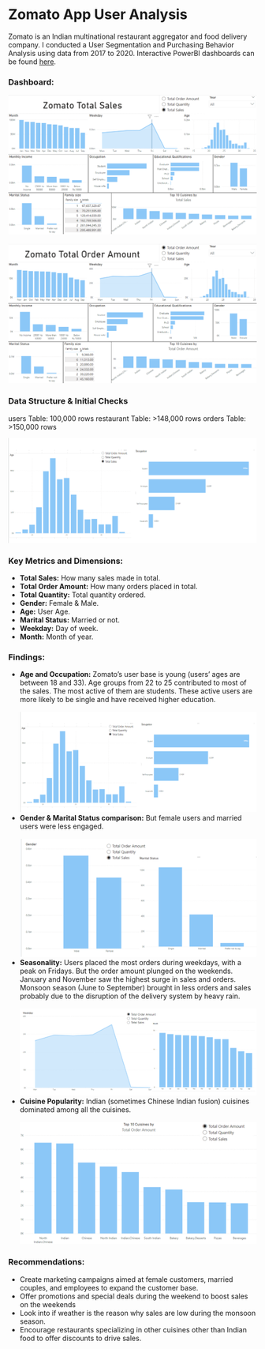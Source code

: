 # Zomato App User Analysis

Zomato is an Indian multinational restaurant aggregator and food delivery company. I conducted a User Segmentation and Purchasing Behavior Analysis using data from 2017 to 2020. Interactive PowerBI dashboards can be found [here](https://drive.google.com/drive/folders/1oKq2yvvakLV_R2DQtQnOSwPwsXeWb-Ad?usp=sharing).

### Dashboard:

![Alt text](https://github.com/Szhmw/My_Data_Projects/blob/e0e2e9af2b3fd69890a84787535d722f9e7df9d2/ZomatoApp/dash_total_sales.png)
<br/><br/>
![Alt text](https://github.com/Szhmw/My_Data_Projects/blob/e0e2e9af2b3fd69890a84787535d722f9e7df9d2/ZomatoApp/dash_total_order.png)

### Data Structure & Initial Checks

users Table: 100,000 rows
restaurant Table: >148,000 rows
orders Table: >150,000 rows

![Alt text](https://github.com/Szhmw/My_Data_Projects/blob/e0e2e9af2b3fd69890a84787535d722f9e7df9d2/ZomatoApp/age_job.png)

### Key Metrics and Dimensions:

- **Total Sales:** How many sales made in total.
- **Total Order Amount:** How many orders placed in total.
- **Total Quantity:** Total quantity ordered.
- **Gender:** Female & Male.
- **Age:** User Age.
- **Marital Status:** Married or not.
- **Weekday:** Day of week.
- **Month:** Month of year.

### Findings:

- **Age and Occupation:** Zomato’s user base is young (users’ ages are between 18 and 33). 
Age groups from 22 to 25 contributed to most of the sales. The most active of them are students. These active users are more likely to be single and have received higher education.
<br/><br/>
![Alt text](https://github.com/Szhmw/My_Data_Projects/blob/e0e2e9af2b3fd69890a84787535d722f9e7df9d2/ZomatoApp/age_job.png)
- **Gender & Marital Status comparison:** But female users and married users were less engaged.
<br/><br/>
![Alt text](https://github.com/Szhmw/My_Data_Projects/blob/e0e2e9af2b3fd69890a84787535d722f9e7df9d2/ZomatoApp/gender.png)
- **Seasonality:** Users placed the most orders during weekdays, with a peak on Fridays. But the order amount plunged on the weekends. 
January and November saw the highest surge in sales and orders. Monsoon season (June to September) brought in less orders and sales probably due to the disruption of the delivery system by heavy rain.
<br/><br/>
![Alt text](https://github.com/Szhmw/My_Data_Projects/blob/e0e2e9af2b3fd69890a84787535d722f9e7df9d2/ZomatoApp/weekday_month.png)
- **Cuisine Popularity:** Indian (sometimes Chinese Indian fusion) cuisines dominated among all the cuisines.
<br/><br/>
![Alt text](https://github.com/Szhmw/My_Data_Projects/blob/e0e2e9af2b3fd69890a84787535d722f9e7df9d2/ZomatoApp/cuisines.png)
### Recommendations:

- Create marketing campaigns aimed at female customers, married couples, and employees to expand the customer base.
- Offer promotions and special deals during the weekend to boost sales on the weekends
- Look into if weather is the reason why sales are low during the monsoon season.
- Encourage restaurants specializing in other cuisines other than Indian food to offer discounts to drive sales.


